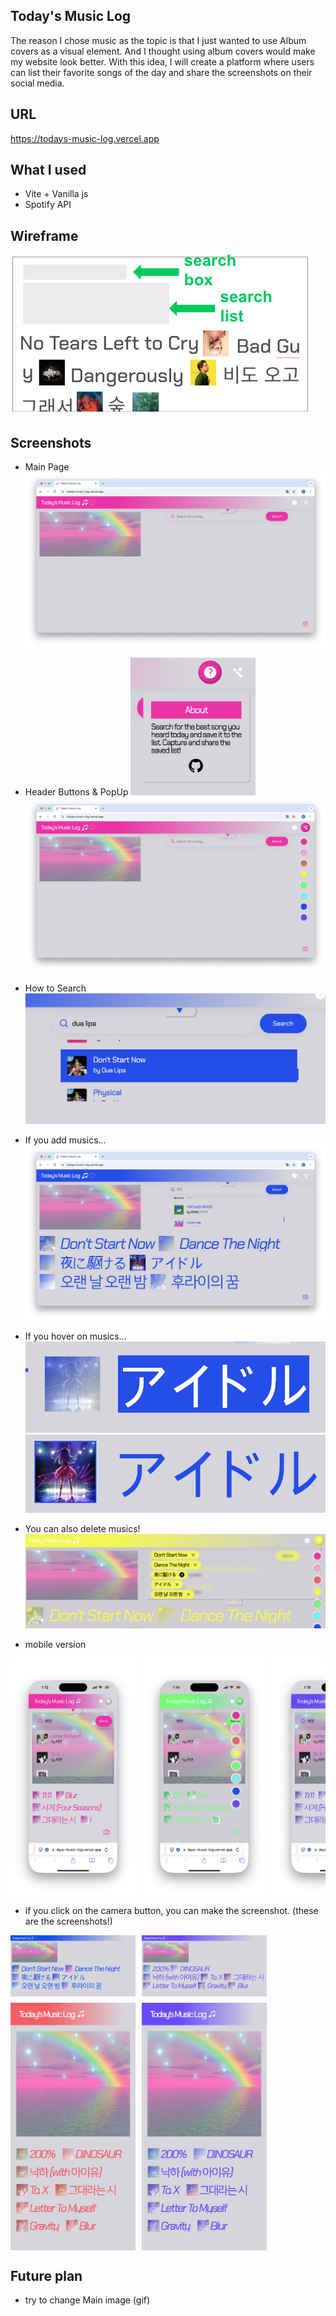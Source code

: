 ## Today's Music Log

The reason I chose music as the topic is that
I just wanted to use Album covers as a visual element.
And I thought using album covers would make my website look better.
With this idea, I will create a platform where
users can list their favorite songs of the day
and share the screenshots on their social media.

## URL

https://todays-music-log.vercel.app

## What I used

- Vite + Vanilla js
- Spotify API

## Wireframe

![image](./public/readme/wireframe.png)

## Screenshots

- Main Page
  ![image](./public/readme/screen1.png)

- Header Buttons & PopUp
  <img src="./public/readme/screen2.png" alt="mobile version 1" width="200">
  ![image](./public/readme/screen3.png)

- How to Search
  ![image](./public/readme/screen4.png)

- If you add musics...
  ![image](./public/readme/screen5.png)

- If you hover on musics...
  ![image](./public/readme/screen6.png)
  ![image](./public/readme/screen6-2.png)

- You can also delete musics!
  ![image](./public/readme/screen7.png)

- mobile version
 <div style="display: flex; flex-wrap: nowrap; gap: 10px; overflow-x: auto;">
  <img src="./public/readme/screen8.png" alt="mobile version 1" width="200">
  <img src="./public/readme/screen9.png" alt="mobile version 2" width="200">
  <img src="./public/readme/screen10.png" alt="mobile version 3" width="200">
  <img src="./public/readme/screen11.png" alt="mobile version 4" width="200">
</div>

- if you click on the camera button, you can make the screenshot.
(these are the screenshots!)
<div style="display: flex; justify-content:flex-start flex-wrap: nowrap; gap: 10px; overflow-x: auto; margin-bottom:10px">
  <img src="./public/readme/capture1.jpg" alt="mobile version 1" width="200">
  <img src="./public/readme/capture3.jpg" alt="mobile version 2" width="200">
</div>

<div style="display: flex; flex-wrap: nowrap; gap: 10px; overflow-x: auto;">
  <img src="./public/readme/capture2.jpg" alt="mobile version 1" width="200">
  <img src="./public/readme/capture4.jpg" alt="mobile version 2" width="200">
</div>

## Future plan

- try to change Main image (gif)
